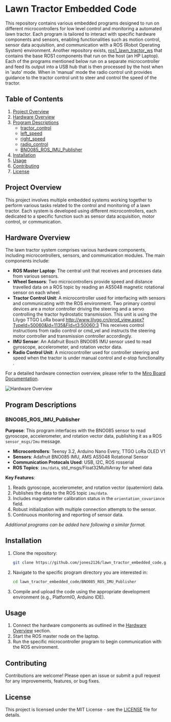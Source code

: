 # Lawn Tractor Embedded Code

This repository contains various embedded programs designed to run on different microcontrollers for low level control and monitoring a automated lawn tractor. Each program is tailored to interact with specific hardware components and sensors, enabling functionalities such as motion control, sensor data acquisition, and communication with a ROS (Robot Operating System) environment.  Another repository exists, [ros1_lawn_tractor_ws](https://github.com/jones2126/ros1_lawn_tractor_ws) that contains the base ROS1 components that run on the host (an HP Laptop).  Each of the programs mentioned below run on a separate microcontroller and feed its output into a USB hub that is then processed by the host when in 'auto' mode.  When in 'manual' mode the radio control unit provides guidance to the tractor control unit to steer and control the speed of the tractor.

## Table of Contents

1. [Project Overview](#project-overview)
2. [Hardware Overview](#hardware-overview)
3. [Program Descriptions](#program-descriptions)
    - [tractor_control](#tractor_control)
    - [left_speed](#leftSpeed)
    - [right_speed](#rightSpeed)
    - [radio_control](#tractor_control)
    - [BNO085_ROS_IMU_Publisher](#bno085_ros_imu_publisher)    
4. [Installation](#installation)
5. [Usage](#usage)
6. [Contributing](#contributing)
7. [License](#license)

## Project Overview

This project involves multiple embedded systems working together to perform various tasks related to the control and monitoring of a lawn tractor. Each system is developed using different microcontrollers, each dedicated to a specific function such as sensor data acquisition, motor control, or communication.

## Hardware Overview

The lawn tractor system comprises various hardware components, including microcontrollers, sensors, and communication modules. The main components include:

- **ROS Master Laptop**: The central unit that receives and processes data from various sensors.
- **Wheel Sensors**: Two microcontrollers provide speed and distance travelled data on a ROS topic by reading an AS5048 magnetic rotational sensor on each wheel.
- **Tractor Control Unit**: A microcontroller used for interfacing with sensors and communicating with the ROS environment.  Two primary control devices are a motor controller driving the steering and a servo controlling the tractor hydrostatic transmission.  This unit is using the Lilygo TTGO LoRa board http://www.lilygo.cn/prod_view.aspx?TypeId=50060&Id=1135&FId=t3:50060:3  This receives control instructions from radio control or cmd_vel and instructs the steering motor controller and transmission controller accordingly.
- **IMU Sensor**: An Adafruit Bosch BNO085 IMU sensor used to read gyroscope, accelerometer, and rotation vector data.
- **Radio Control Unit**: A microcontroller used for controller steering and speed when the tractor is under manual control and e-stop functionality .


For a detailed hardware connection overview, please refer to the [Miro Board Documentation](https://miro.com/app/board/uXjVM1yzdFo=/).

![Hardware Overview](path-to-your-screenshot.png) <!-- Replace with actual path if you add the image to the repository -->

## Program Descriptions

### BNO085_ROS_IMU_Publisher

**Purpose**: This program interfaces with the BNO085 sensor to read gyroscope, accelerometer, and rotation vector data, publishing it as a ROS `sensor_msgs/Imu` message.

- **Microcontrollers**: Teensy 3.2, Arduino Nano Every, TTGO LoRa OLED V1
- **Sensors**: Adafruit BNO085 IMU, AMS AS5048 Rotational Sensor
- **Communication Protocals Used**: USB, I2C, ROS rosserial
- **ROS Topics**: `imu/data`, std_msgs/Float32MultiArray for wheel data


**Key Features**:
1. Reads gyroscope, accelerometer, and rotation vector (quaternion) data.
2. Publishes the data to the ROS topic `imu/data`.
3. Includes magnetometer calibration status in the `orientation_covariance` field.
4. Robust initialization with multiple connection attempts to the sensor.
5. Continuous monitoring and reporting of sensor data.

*Additional programs can be added here following a similar format.*

## Installation

1. Clone the repository:
    ```bash
    git clone https://github.com/jones2126/lawn_tractor_embedded_code.git
    ```

2. Navigate to the specific program directory you are interested in:
    ```bash
    cd lawn_tractor_embedded_code/BNO085_ROS_IMU_Publisher
    ```

3. Compile and upload the code using the appropriate development environment (e.g., PlatformIO, Arduino IDE).

## Usage

1. Connect the hardware components as outlined in the [Hardware Overview](#hardware-overview) section.
2. Start the ROS master node on the laptop.
3. Run the specific microcontroller program to begin communication with the ROS environment.

## Contributing

Contributions are welcome! Please open an issue or submit a pull request for any improvements, features, or bug fixes.

## License

This project is licensed under the MIT License - see the [LICENSE](LICENSE) file for details.
